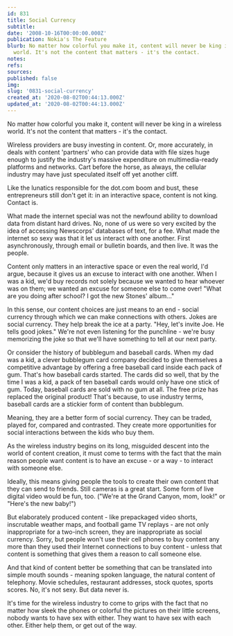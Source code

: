 ```yaml
---
id: 831
title: Social Currency
subtitle: 
date: '2008-10-16T00:00:00.000Z'
publication: Nokia's The Feature
blurb: No matter how colorful you make it, content will never be king in a wireless
  world. It's not the content that matters - it's the contact.
notes: 
refs: 
sources: 
published: false
img: 
slug: '0831-social-currency'
created_at: '2020-08-02T00:44:13.000Z'
updated_at: '2020-08-02T00:44:13.000Z'
---
```

No matter how colorful you make it, content will never be king in a wireless world. It's not the content that matters - it's the contact.

Wireless providers are busy investing in content. Or, more accurately, in deals with content 'partners' who can provide data with file sizes huge enough to justify the industry's massive expenditure on multimedia-ready platforms and networks. Cart before the horse, as always, the cellular industry may have just speculated itself off yet another cliff.

Like the lunatics responsible for the dot.com boom and bust, these entrepreneurs still don't get it: in an interactive space, content is not king. Contact is.

What made the internet special was not the newfound ability to download data from distant hard drives. No, none of us were so very excited by the idea of accessing Newscorps' databases of text, for a fee. What made the internet so sexy was that it let us interact with one another. First asynchronously, through email or bulletin boards, and then live. It was the people.

Content only matters in an interactive space or even the real world, I'd argue, because it gives us an excuse to interact with one another. When I was a kid, we'd buy records not solely because we wanted to hear whoever was on them; we wanted an excuse for someone else to come over! "What are you doing after school? I got the new Stones' album…"

In this sense, our content choices are just means to an end - social currency through which we can make connections with others. Jokes are social currency. They help break the ice at a party. "Hey, let's invite Joe. He tells good jokes." We're not even listening for the punchline - we're busy memorizing the joke so that we'll have something to tell at our next party.

Or consider the history of bubblegum and baseball cards. When my dad was a kid, a clever bubblegum card company decided to give themselves a competitive advantage by offering a free baseball card inside each pack of gum. That's how baseball cards started. The cards did so well, that by the time I was a kid, a pack of ten baseball cards would only have one stick of gum. Today, baseball cards are sold with no gum at all. The free prize has replaced the original product! That's because, to use industry terms, baseball cards are a stickier form of content than bubblegum.

Meaning, they are a better form of social currency. They can be traded, played for, compared and contrasted. They create more opportunities for social interactions between the kids who buy them.

As the wireless industry begins on its long, misguided descent into the world of content creation, it must come to terms with the fact that the main reason people want content is to have an excuse - or a way - to interact with someone else.

Ideally, this means giving people the tools to create their own content that they can send to friends. Still cameras is a great start. Some form of live digital video would be fun, too. ("We're at the Grand Canyon, mom, look!" or "Here's the new baby!")

But elaborately produced content - like prepackaged video shorts, inscrutable weather maps, and football game TV replays - are not only inappropriate for a two-inch screen, they are inappropriate as social currency. Sorry, but people won't use their cell phones to buy content any more than they used their Internet connections to buy content - unless that content is something that gives them a reason to call someone else.

And that kind of content better be something that can be translated into simple mouth sounds - meaning spoken language, the natural content of telephony. Movie schedules, restaurant addresses, stock quotes, sports scores. No, it's not sexy. But data never is.

It's time for the wireless industry to come to grips with the fact that no matter how sleek the phones or colorful the pictures on their little screens, nobody wants to have sex with either. They want to have sex with each other. Either help them, or get out of the way.
